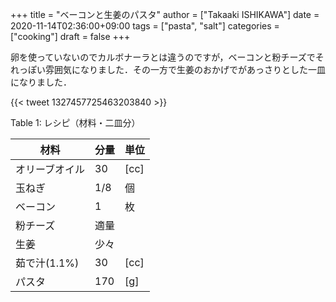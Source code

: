 +++
title = "ベーコンと生姜のパスタ"
author = ["Takaaki ISHIKAWA"]
date = 2020-11-14T02:36:00+09:00
tags = ["pasta", "salt"]
categories = ["cooking"]
draft = false
+++

卵を使っていないのでカルボナーラとは違うのですが，ベーコンと粉チーズでそれっぽい雰囲気になりました．その一方で生姜のおかげでがあっさりとした一皿になりました．

{{< tweet 1327457725463203840 >}}

<div class="table-caption">
  <span class="table-number">Table 1</span>:
  レシピ（材料・二皿分）
</div>

| 材料      | 分量 | 単位 |
|---------|----|----|
| オリーブオイル | 30  | [cc] |
| 玉ねぎ    | 1/8 | 個   |
| ベーコン  | 1   | 枚   |
| 粉チーズ  | 適量 |      |
| 生姜      | 少々 |      |
| 茹で汁(1.1%) | 30  | [cc] |
| パスタ    | 170 | [g]  |
